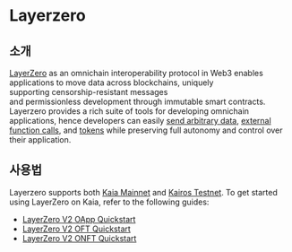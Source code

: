 # Layerzero

## 소개 <a id="introduction"></a>

[LayerZero](https://docs.layerzero.network/v2) as an omnichain interoperability protocol in Web3 enables applications to move data across blockchains, uniquely supporting censorship-resistant messages and permissionless development through immutable smart contracts. Layerzero provides a rich suite of tools for developing omnichain  applications, hence developers can easily [send arbitrary data](https://docs.layerzero.network/v2/home/protocol/contract-standards#oapp), [external function calls](https://docs.layerzero.network/v2/developers/evm/oapp/message-design-patterns), and [tokens](https://docs.layerzero.network/v2/home/protocol/contract-standards#oft) while preserving full autonomy and control over their application.

## 사용법 <a id="usage"></a>

Layerzero supports both [Kaia Mainnet](https://docs.layerzero.network/v2/developers/evm/technical-reference/deployed-contracts#klaytn) and [Kairos Testnet](https://docs.layerzero.network/v2/developers/evm/technical-reference/deployed-contracts#klaytn-baobab). To get started using LayerZero on Kaia, refer to the following guides:

- [LayerZero V2 OApp Quickstart](https://docs.layerzero.network/v2/developers/evm/oapp/overview)
- [LayerZero V2 OFT Quickstart](https://docs.layerzero.network/v2/developers/evm/oft/quickstart)
- [LayerZero V2 ONFT Quickstart](https://docs.layerzero.network/v2/developers/evm/onft/quickstart)
